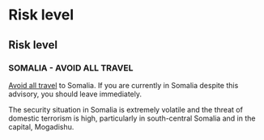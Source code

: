 # Risk level

## Risk level

### SOMALIA - AVOID ALL TRAVEL

[Avoid all travel](#levels "Risk Levels") to Somalia. If you are currently in Somalia despite this advisory, you should leave immediately.

The security situation in Somalia is extremely volatile and the threat of domestic terrorism is high, particularly in south-central Somalia and in the capital, Mogadishu.
